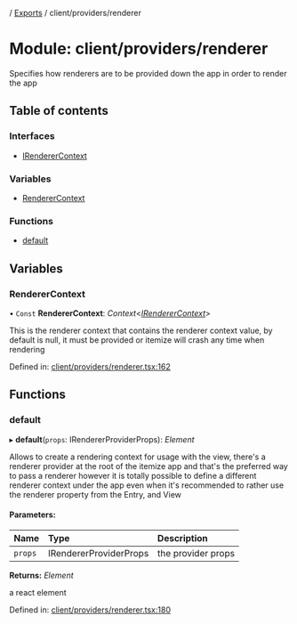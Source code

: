 [](../README.md) / [Exports](../modules.md) / client/providers/renderer

# Module: client/providers/renderer

Specifies how renderers are to be provided down the app in order
to render the app

## Table of contents

### Interfaces

- [IRendererContext](../interfaces/client_providers_renderer.irenderercontext.md)

### Variables

- [RendererContext](client_providers_renderer.md#renderercontext)

### Functions

- [default](client_providers_renderer.md#default)

## Variables

### RendererContext

• `Const` **RendererContext**: *Context*<[*IRendererContext*](../interfaces/client_providers_renderer.irenderercontext.md)\>

This is the renderer context that contains the renderer context
value, by default is null, it must be provided or itemize
will crash any time when rendering

Defined in: [client/providers/renderer.tsx:162](https://github.com/onzag/itemize/blob/55e63f2c/client/providers/renderer.tsx#L162)

## Functions

### default

▸ **default**(`props`: IRendererProviderProps): *Element*

Allows to create a rendering context for usage with the view, there's a renderer
provider at the root of the itemize app and that's the preferred way to pass a renderer
however it is totally possible to define a different renderer context under the app
even when it's recommended to rather use the renderer property from the Entry, and View

#### Parameters:

Name | Type | Description |
:------ | :------ | :------ |
`props` | IRendererProviderProps | the provider props   |

**Returns:** *Element*

a react element

Defined in: [client/providers/renderer.tsx:180](https://github.com/onzag/itemize/blob/55e63f2c/client/providers/renderer.tsx#L180)
